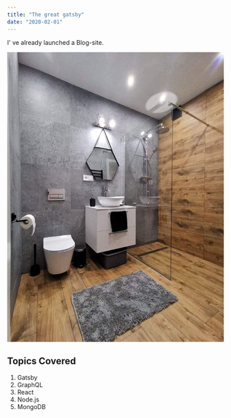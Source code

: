 ```yaml
---
title: "The great gatsby"
date: "2020-02-01"
---
```


I' ve already launched a Blog-site.

![pic1](./pic1.jpg)

## Topics Covered

1. Gatsby
2. GraphQL
3. React
4. Node.js
5. MongoDB